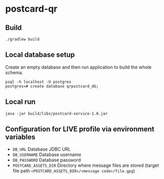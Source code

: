 # postcard-qr

##  Build
```
./gradlew build
```

## Local database setup
Create an empty database and then run application to build the whole schema.

```postgresql
psql -h localhost -U postgres
postgres=# create database qrpostcard_db;
```
 ## Local run

```
java -jar build/libs/postcard-service-1.0.jar
```

## Configuration for LIVE profile via environment variables
* `DB_URL` Database JDBC URL
* `DB_USERNAME` Database username
* `DB_PASSWORD` Database password
* `POSTCARD_ASSETS_DIR` Directory where message files are stored (target file path `<POSTCARD_ASSETS_DIR>/<message code>/file.gpg`)
